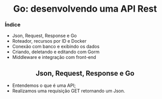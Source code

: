 <h1 align="center">
Go: desenvolvendo uma API Rest
</h1>

### Índice

- Json, Request, Response e Go
- Roteador, recursos por ID e Docker
- Conexão com banco e exibindo os dados
- Criando, deletando e editando com Gorm
- Middleware e integração com front-end

<h2 align="center">
Json, Request, Response e Go
</h2>

* Entendemos o que é uma API;
* Realizamos uma requisição GET retornando um Json.